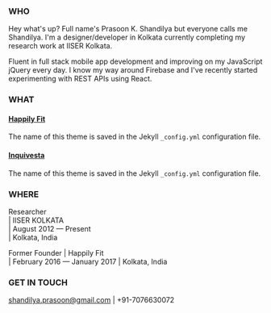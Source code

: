 [//]: # (This may be the most platform independent comment)

<!---
your comment goes here
and here

You can use the [editor on GitHub](https://github.com/PrasoonShandilya/prasoonshandilya.github.io/edit/master/index.md) to maintain and preview the content for your website in Markdown files.
-->

### WHO

Hey what's up? Full name's Prasoon K. Shandilya but everyone calls me Shandilya. I'm a designer/developer in Kolkata currently completing my research work at IISER Kolkata.

Fluent in full stack mobile app development and improving on my JavaScript jQuery every day. I know my way around Firebase and I've recently started experimenting with REST APIs using React.


### WHAT

#### [Happily Fit](https://play.google.com/store/apps/details?id=com.apphappily.happilyfit)
The name of this theme is saved in the Jekyll `_config.yml` configuration file.

#### [Inquivesta](http://www.inquivesta.iiserkol.ac.in/)
The name of this theme is saved in the Jekyll `_config.yml` configuration file.

### WHERE

Researcher  
| IISER KOLKATA  
| August 2012 — Present  
| Kolkata, India

Former Founder
| Happily Fit  
| February 2016 — January 2017
| Kolkata, India  

### GET IN TOUCH

shandilya.prasoon@gmail.com
| +91-7076630072  
